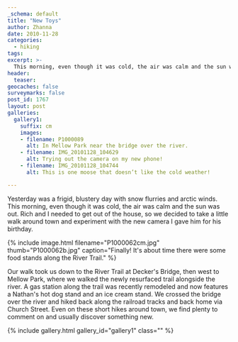 ```yaml
---
_schema: default
title: "New Toys"
author: Zhanna
date: 2010-11-28
categories:
  - hiking
tags:
excerpt: >- 
  This morning, even though it was cold, the air was calm and the sun was out.  Rich and I needed to get out of the house.
header:
  teaser:
geocaches: false
surveymarks: false
post_id: 1767
layout: post
galleries:
  gallery1:
    suffix: cm
    images:
    - filename: P1000089
      alt: In Mellow Park near the bridge over the river.
    - filename: IMG_20101128_104629
      alt: Trying out the camera on my new phone!
    - filename: IMG_20101128_104744
      alt: This is one moose that doesn’t like the cold weather!

---
```


Yesterday was a frigid, blustery day with snow flurries and arctic winds.  This morning, even though it was cold, the air was calm and the sun was out.  Rich and I needed to get out of the house, so we decided to take a little walk around town and experiment with the new camera I gave him for his birthday.  

{% include image.html filename="P1000062cm.jpg" thumb="P1000062b.jpg" caption="Finally!  It's about time there were some food stands along the River Trail." %}

Our walk took us down to the River Trail at Decker's Bridge, then west to Mellow Park, where we walked the newly resurfaced trail alongside the river.  A gas station along the trail was recently remodeled and now features a Nathan's hot dog stand and an ice cream stand. We crossed the bridge over the river and hiked back along the railroad tracks and back home via Church Street.  Even on these short hikes around town, we find plenty to comment on and usually discover something new.

{% include gallery.html gallery_id="gallery1" class="" %}